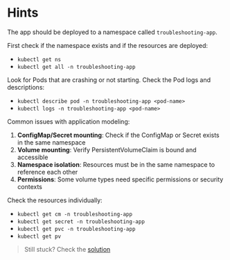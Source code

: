 # Hints

The app should be deployed to a namespace called `troubleshooting-app`.

First check if the namespace exists and if the resources are deployed:

- `kubectl get ns`
- `kubectl get all -n troubleshooting-app`

Look for Pods that are crashing or not starting. Check the Pod logs and descriptions:

- `kubectl describe pod -n troubleshooting-app <pod-name>`
- `kubectl logs -n troubleshooting-app <pod-name>`

Common issues with application modeling:

1. **ConfigMap/Secret mounting**: Check if the ConfigMap or Secret exists in the same namespace
2. **Volume mounting**: Verify PersistentVolumeClaim is bound and accessible
3. **Namespace isolation**: Resources must be in the same namespace to reference each other
4. **Permissions**: Some volume types need specific permissions or security contexts

Check the resources individually:

- `kubectl get cm -n troubleshooting-app`
- `kubectl get secret -n troubleshooting-app`
- `kubectl get pvc -n troubleshooting-app`
- `kubectl get pv`

> Still stuck? Check the [solution](solution.md)